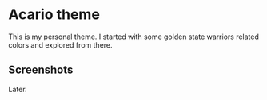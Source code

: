 # Acario theme

This is my personal theme. I started with some golden state warriors
related colors and explored from there.

## Screenshots

Later.
